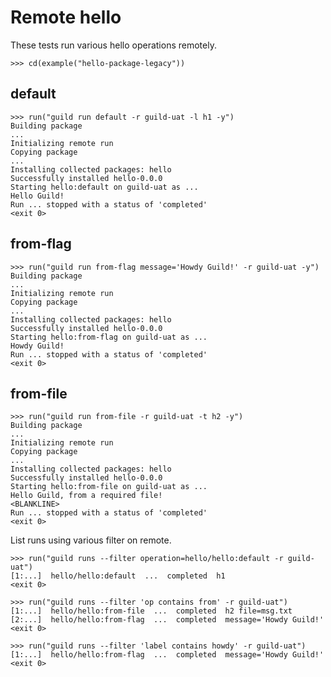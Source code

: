 # Remote hello

These tests run various hello operations remotely.

    >>> cd(example("hello-package-legacy"))

## default

    >>> run("guild run default -r guild-uat -l h1 -y")
    Building package
    ...
    Initializing remote run
    Copying package
    ...
    Installing collected packages: hello
    Successfully installed hello-0.0.0
    Starting hello:default on guild-uat as ...
    Hello Guild!
    Run ... stopped with a status of 'completed'
    <exit 0>

## from-flag

    >>> run("guild run from-flag message='Howdy Guild!' -r guild-uat -y")
    Building package
    ...
    Initializing remote run
    Copying package
    ...
    Installing collected packages: hello
    Successfully installed hello-0.0.0
    Starting hello:from-flag on guild-uat as ...
    Howdy Guild!
    Run ... stopped with a status of 'completed'
    <exit 0>

## from-file

    >>> run("guild run from-file -r guild-uat -t h2 -y")
    Building package
    ...
    Initializing remote run
    Copying package
    ...
    Installing collected packages: hello
    Successfully installed hello-0.0.0
    Starting hello:from-file on guild-uat as ...
    Hello Guild, from a required file!
    <BLANKLINE>
    Run ... stopped with a status of 'completed'
    <exit 0>

List runs using various filter on remote.

    >>> run("guild runs --filter operation=hello/hello:default -r guild-uat")
    [1:...]  hello/hello:default  ...  completed  h1
    <exit 0>

    >>> run("guild runs --filter 'op contains from' -r guild-uat")
    [1:...]  hello/hello:from-file  ...  completed  h2 file=msg.txt
    [2:...]  hello/hello:from-flag  ...  completed  message='Howdy Guild!'
    <exit 0>

    >>> run("guild runs --filter 'label contains howdy' -r guild-uat")
    [1:...]  hello/hello:from-flag  ...  completed  message='Howdy Guild!'
    <exit 0>

